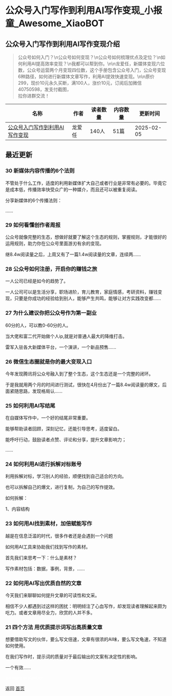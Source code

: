 # 公众号入门写作到利用AI写作变现_小报童_Awesome_XiaoBOT

## 公众号入门写作到利用AI写作变现介绍
> 公众号如何入门？\n公众号如何变现？\n公众号如何梳理优点及定位？\n如何利用AI提高效率变现？\n我都可以帮到你。\n\n龙爱任，新媒体变现六位数，公众号运营两个月变现四位数，这个手册包含公众号入门，公众号变现6种路径，如何进行新媒体文章写作，利用AI提效快速变现。\n\n原价299，现价10元永久买断，满100人，涨价10元，订阅后加微信40750598，发支付截图，  
拉你进群交流！  
  


|名称|作者|读者数量|内容数量|更新时间|
|---|---|---|---|---|
|[公众号入门写作到利用AI写作变现](https://xiaobot.net/p/Christlly?refer=0b133df9-27dc-423b-8101-639049001c13)|龙爱任|140人|51篇|2025-02-05|

## 最近更新
### 30 新媒体内容传播的6个法则

不管处于什么工作，适度的利用新媒体扩大自己或者行业是非常有必要的。毕竟它是成本低，传播效率快受众广的一种媒介，而且还可以被重复阅读。

分享新媒体的6个传播法则：

......

### 29 如何看懂创作者周报

公众号就像完整的生态，想做好就要了解这个生态的规则，掌握规则，才能很好的运用规则，助力你在公众号里面游刃有余的变现。

继8.4w阅读量之后，上周又有了一篇1.4w阅读量的文章，连续两......

### 28 公众号如何注册，开启你的赚钱之旅

一人公司已经是如今的趋势了。

一人公司可以是生活分享，职场进阶，育儿教育，家庭情感，考研资料，赚钱变现，只要是你成功的经验给到别人，能够产生共鸣，能够让对方实践改变都......

### 27 为什么建议你把公众号作为第一副业

60分的人，可以教0-60分的人。

当大佬和富二代开始做个人ip,就是对普通人最大的降维打击。

雷军入驻各大新媒体平台，一个演讲，一个新品预售......

### 26 微信生态圈就是你的最大变现入口

今年发现腾讯将公众号融入到了整个生态，这个生态还是一个完整的闭环。

于是我就用两个月的时间进行测试，很快在4月份出了一篇8.4w阅读量的爆文，后面紧随思路，发现格局认......

### 25 如何利用AI写结尾

在自媒体写作中，一个好的结尾非常重要。

能够帮助读者回顾，深刻记忆，还能引导思考，适度留白。

能呼吁行动，鼓励读者点赞、评论和分享，提升文章影响力；

......

### 24 如何利用AI进行拆解对标账号

利用拆解对标，学习别人的经验，顺便找到自己适合的方向。

也可以拆解自己的爆文，进行复制，为自己的写作提效。

如何拆解：

1、内容结构

### 23 如何用AI找到素材，加倍赋能写作

越是在信息泛滥的时代，很多作者还是会遇到一个问题

如何用AI工具来协助我们找到写作的素材。

首先我们来思考一下：什么是素材？

写作素材包括：数据，事例，背景，......

### 22 如何用AI写出优质自然的文章

今天我们来聊聊如何提升文章的可读性和文采。

相信不少人都遇到过这样的困扰：明明倾注了心血写作，却发现读者理解起来颇为吃力。或者文章用尽全力，欣赏的人并不多。

### 21 四个方法 用优质提示词写出高质量文章

想要借助写文的伙伴，要么写文倍速，文章有很浓的AI味，要么写文龟速，不知道如何使用。

在我们写作时，提示词的质量对于最后输出的文案有决定性的影响。

一个有效......


<a href="https://github.com/Reno9527/awesome-xiaobot" style="color: white; text-decoration: none;">awesome-xiaobot</a>

返回 [首页](../README.md)
